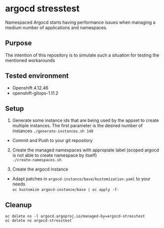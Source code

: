 # argocd stresstest
Namespaced Argocd starts having performance issues when managing a medium number of applications and namespaces.

## Purpose
The intention of this repository is to simulate such a situation for testing the mentioned workarounds

## Tested environment
- Openshift 4.12.46
- openshift-gitops-1.11.2

## Setup
1. Generate some instance ids that are being used by the appset to create multiple instances. The first parameter is the desired number of instances 
`./generate-instances.sh 140`
- Commit and Push to your git repository

2. Create the managed namespaces with appropiate label (scoped argocd is not able to create namespace by itself)  
`./create-namespaces.sh`

3. Create the argocd instance  
- Adapt patches in `argocd-instance/base/kustomization.yaml` to your needs   
`oc kustomize argocd-instance/base | oc apply -f-`

## Cleanup
```
oc delete ns -l argocd.argoproj.io/managed-by=argocd-stresstest
oc delete ns argocd-stresstest
```